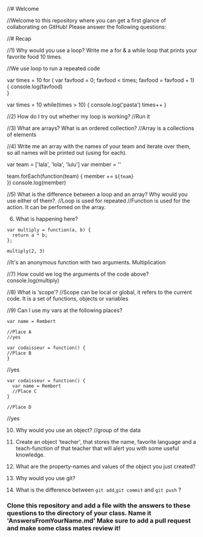 //# Welcome

//Welcome to this repository where you can get a first glance of collaborating on GitHub! Please answer the following questions:

//# Recap

//1) Why would you use a loop? Write me a for & a while loop that prints your favorite food 10 times.

//We use loop to run a repeated code  

var times = 10
for ( var favfood = 0; favfood < times; favfood = favfood + 1) {
console.log(favfood)  
}

var times = 10
while(times > 10) {
  console.log('pasta')
  times++
}


//2) How do I try out whether my loop is working?
//Run it

//3) What are arrays? What is an ordered collection?
//Array is a collections of elements

//4) Write me an array with the names of your team and iterate over them, so all names will be printed out (using for each).

var team = ['lala', 'lola', 'lulu']
var member = ''

team.forEach(function(team) {
  member += `${team}`  
  })
console.log(member)

//5) What is the difference between a loop and an array? Why would you use either of them?.
//Loop is used for repeated
//Function is used for the action. It can be perfomed on the array.

6) What is happening here?

```
var multiply = function(a, b) {
  return a * b;
};

multiply(2, 3)
```
//It's an anonymous function with two arguments. Multiplication

//7) How could we log the arguments of the code above?
console.log(multiply)

//8) What is ‘scope’?
//Scope can be local or global, it refers to the current code. It is a set of functions, objects or variables

//9) Can I use my vars at the following places?

```
var name = Rembert

//Place A
//yes

var codaisseur = function() {
//Place B
}
```
//yes

```
var codaisseur = function() {
  var name = Rembert
  //Place C
}

//Place D
```
//yes

10) Why would you use an object?
//group of the data

11) Create an object ‘teacher', that stores the name,
favorite language and a teach-function of that teacher that will alert you with some useful knowledge.


12) What are the property-names and values of the object you just created?

13) Why would you use git?

14) What is the difference between `git add`,`git commit` and `git push` ?

### Clone this repository and add a file with the answers to these questions to the directory of your class. Name it 'AnswersFromYourName.md' Make sure to add a pull request and make some class mates review it!
